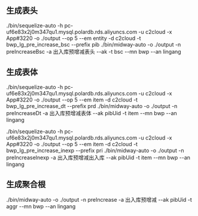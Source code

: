 ## 生成表头
./bin/sequelize-auto -h pc-uf6e83x2j0m347qu1.mysql.polardb.rds.aliyuncs.com -u c2cloud  -x App#3220 -o ./output --op 5 --em entity -d c2cloud -t bwp_lg_pre_increase_bsc --prefix pib
./bin/midway-auto -o ./output -n preIncreaseBsc  -a 出入库预增减表头 --ak    -t bsc --mn bwp --an lingang

## 生成表体
./bin/sequelize-auto -h pc-uf6e83x2j0m347qu1.mysql.polardb.rds.aliyuncs.com -u c2cloud  -x App#3220 -o ./output --op 5 --em item -d c2cloud -t bwp_lg_pre_increase_dt --prefix prd
./bin/midway-auto -o ./output -n preIncreaseDt  -a 出入库预增减表体 --ak pibUid   -t item --mn bwp --an lingang

./bin/sequelize-auto -h pc-uf6e83x2j0m347qu1.mysql.polardb.rds.aliyuncs.com -u c2cloud  -x App#3220 -o ./output --op 5 --em item -d c2cloud -t bwp_lg_pre_increase_inexp --prefix pri
./bin/midway-auto -o ./output -n preIncreaseInexp  -a 出入库预增减出入库 --ak pibUid   -t item --mn bwp --an lingang

## 生成聚合根
./bin/midway-auto -o ./output -n preIncrease  -a 出入库预增减 --ak   pibUid  -t aggr --mn bwp --an lingang

